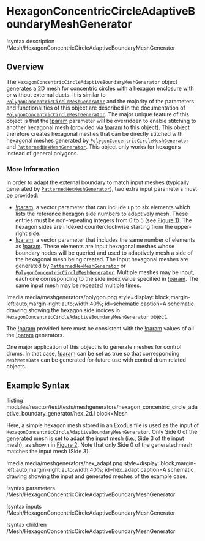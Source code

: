 # HexagonConcentricCircleAdaptiveBoundaryMeshGenerator

!syntax description /Mesh/HexagonConcentricCircleAdaptiveBoundaryMeshGenerator

## Overview

The `HexagonConcentricCircleAdaptiveBoundaryMeshGenerator` object generates a 2D mesh for concentric circles with a hexagon enclosure with or without external ducts. It is similar to [`PolygonConcentricCircleMeshGenerator`](/PolygonConcentricCircleMeshGenerator.md) and the majority of the parameters and functionalities of this object are described in the documentation of [`PolygonConcentricCircleMeshGenerator`](/PolygonConcentricCircleMeshGenerator.md). The major unique feature of this object is that the [!param](/Mesh/HexagonConcentricCircleAdaptiveBoundaryMeshGenerator/num_sectors_per_side) parameter will be overridden to enable stitching to another hexagonal mesh (provided via [!param](/Mesh/HexagonConcentricCircleAdaptiveBoundaryMeshGenerator/input) to this object). This object therefore creates hexagonal meshes that can be directly stitched with hexagonal meshes generated by [`PolygonConcentricCircleMeshGenerator`](/PolygonConcentricCircleMeshGenerator.md) and [`PatternedHexMeshGenerator`](/PatternedHexMeshGenerator.md). This object only works for hexagons instead of general polygons.

### More Information

In order to adapt the external boundary to match input meshes (typically generated by [`PatternedHexMeshGenerator`](/PatternedHexMeshGenerator.md)), two extra input parameters must be provided:

- [!param](/Mesh/HexagonConcentricCircleAdaptiveBoundaryMeshGenerator/sides_to_adapt): a vector parameter that can include up to six elements which lists the reference hexagon side numbers to adaptively mesh. These entries must be non-repeating integers from 0 to 5 (see [Figure 1](#schematic)). The hexagon sides are indexed counterclockwise starting from the upper-right side.
- [!param](/Mesh/HexagonConcentricCircleAdaptiveBoundaryMeshGenerator/inputs): a vector parameter that includes the same number of elements as [!param](/Mesh/HexagonConcentricCircleAdaptiveBoundaryMeshGenerator/sides_to_adapt). These elements are input hexagonal meshes whose boundary nodes will be queried and used to adaptively mesh a side of the hexagonal mesh being created. The input hexagonal meshes are generated by [`PatternedHexMeshGenerator`](/PatternedHexMeshGenerator.md) or [`PolygonConcentricCircleMeshGenerator`](/PolygonConcentricCircleMeshGenerator.md). Multiple meshes may be input, each one corresponding to the side index value specified in [!param](/Mesh/HexagonConcentricCircleAdaptiveBoundaryMeshGenerator/sides_to_adapt). The same input mesh may be repeated multiple times.

!media media/meshgenerators/polygon.png
      style=display: block;margin-left:auto;margin-right:auto;width:40%;
      id=schematic
      caption=A schematic drawing showing the hexagon side indices in `HexagonConcentricCircleAdaptiveBoundaryMeshGenerator` object.

The [!param](/Mesh/HexagonConcentricCircleAdaptiveBoundaryMeshGenerator/hexagon_size) provided here must be consistent with the [!param](/Mesh/HexagonConcentricCircleAdaptiveBoundaryMeshGenerator/hexagon_size) values of all the [!param](/Mesh/HexagonConcentricCircleAdaptiveBoundaryMeshGenerator/inputs) generators.

One major application of this object is to generate meshes for control drums. In that case, [!param](/Mesh/HexagonConcentricCircleAdaptiveBoundaryMeshGenerator/is_control_drum) can be set as true so that corresponding `MeshMetaData` can be generated for future use with control drum related objects.

## Example Syntax

!listing modules/reactor/test/tests/meshgenerators/hexagon_concentric_circle_adaptive_boundary_generator/hex_2d.i block=Mesh

Here, a simple hexagon mesh stored in an Exodus file is used as the input of `HexagonConcentricCircleAdaptiveBoundaryMeshGenerator`. Only Side 0 of the generated mesh is set to adapt the input mesh (i.e., Side 3 of the input mesh), as shown in [Figure 2](#hex_adapt). Note that only Side 0 of the generated mesh matches the input mesh (Side 3).

!media media/meshgenerators/hex_adapt.png
      style=display: block;margin-left:auto;margin-right:auto;width:40%;
      id=hex_adapt
      caption=A schematic drawing showing the input and generated meshes of the example case.

!syntax parameters /Mesh/HexagonConcentricCircleAdaptiveBoundaryMeshGenerator

!syntax inputs /Mesh/HexagonConcentricCircleAdaptiveBoundaryMeshGenerator

!syntax children /Mesh/HexagonConcentricCircleAdaptiveBoundaryMeshGenerator
